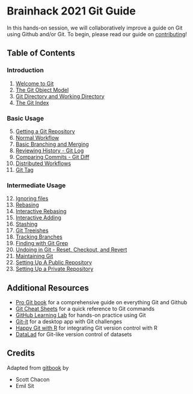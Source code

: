 # Brainhack 2021 Git Guide

In this hands-on session, we will collaboratively improve a guide on Git using
Github and/or Git. To begin, please read our guide on [contributing](./CONTRIBUTING.md)!

## Table of Contents

### Introduction

1. [Welcome to Git](text/01_Introduction.md)
2. [The Git Object Model](text/02_Git_Object_Model.md)
3. [Git Directory and Working Directory](text/03_Git_Directory_and_Working_Directory.md)
4. [The Git Index](text/04_Git_Index.md)

### Basic Usage

5. [Getting a Git Repository](text/05_Getting_a_Git_Repo.md)
6. [Normal Workflow](text/06_Normal_Workflow.md)
7. [Basic Branching and Merging](text/07_Basic_Branching_and_Merging.md)
8. [Reviewing History - Git Log](text/08_Reviewing_History_Git_Log.md)
9. [Comparing Commits - Git Diff](text/09_Comparing_Commits_Git_Diff.md)
10. [Distributed Workflows](text/10_Distributed_Workflows.md)
11. [Git Tag](text/11_Git_Tag.md)

### Intermediate Usage

12. [Ignoring files](text/12_Ignoring_Files.md)
13. [Rebasing](text/13_Rebasing.md)
14. [Interactive Rebasing](text/14_Interactive_Rebasing.md)
15. [Interactive Adding](text/15_Interactive_Adding.md)
16. [Stashing](text/16_Stashing.md)
17. [Git Treeishes](text/17_Git_Treeishes.md)
18. [Tracking Branches](text/18_Tracking_Branches.md)
19. [Finding with Git Grep](text/19_Finding_in_Git_Grep.md)
20. [Undoing in Git - Reset, Checkout, and Revert](text/20_Undoing_in_Git_Reset_and_Revert.md)
21. [Maintaining Git](text/21_Maintaining_Git.md)
22. [Setting Up A Public Repository](text/22_Setting_Up_a_Public_Repo.md)
23. [Setting Up a Private Repository](text/23_Setting_Up_a_Private_Repo.md)

## Additional Resources

* [Pro Git book](https://git-scm.com/book)
  for a comprehensive guide on everything Git and Github
* [Git Cheat Sheets](https://training.github.com/)
  for a quick reference to Git commands
* [GitHub Learning Lab](https://lab.github.com/)
  for hands-on practice using Git
* [Git-it](https://github.com/jlord/git-it-electron)
  for a desktop app with Git challenges
* [Happy Git with R](https://happygitwithr.com/)
  for integrating Git version control with R
* [DataLad](https://www.datalad.org/)
  for Git-like version control of datasets


## Credits

Adapted from [gitbook](https://github.com/schacon/gitbook) by

* Scott Chacon
* Emil Sit
